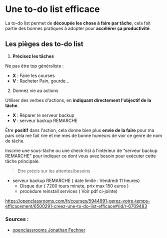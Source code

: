# Une to-do list efficace

La to-do list permet de **découpée les chose à faire par tâche**, cela fait partie des bonnes pratiques à adopter pour **accélérer ça productivité**.

## Les pièges des to-do list

1. **Précisez les tâches**

Ne pas être top généraliste :

- **X** : Faire les courses
- **V** : Racheter Pain, gourde...

2. Donnez vie au actions

Utiliser des verbes d'actions, en **indiquant directement l'objectif de la tâche**.

- **X** : Réparer le serveur backup
- **V** : serveur backup REMARCHE

Être **positif** dans l'action, cela donne bien plus **envie de la faire** pour ma pars cela me fait rire et me mes de bonne humeurs de voir ce genre de nom de tâche.

Inscrire une sous-tâche ou une check-list à l'intérieur de “serveur backup REMARCHE” pour indiquer ce dont vous avez besoin pour exécuter cette tâche principale.

> Etre précis sur les attentes/besoins

- serveur backup REMARCHE ( date limite : Vendredi 11 heures)
    - Disque dur ( 7200 tours minute, prix max 150 euros )
    - procédure reinstall services ( Voir pdf ci-jointe)


https://openclassrooms.com/fr/courses/5944991-gerez-votre-temps-efficacement/6500291-creez-une-to-do-list-efficace#/id/r-6709483


### Sources : 
- [openclassrooms Jonathan Fechner](https://openclassrooms.com/fr/courses/5944991-gerez-votre-temps-efficacement/6500291-creez-une-to-do-list-efficace)